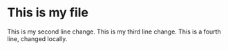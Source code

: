 # This is my file
This is my second line change.
This is my third line change.
This is a fourth line, changed locally.